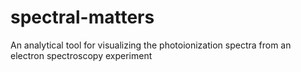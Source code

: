 # spectral-matters
An analytical tool for visualizing the photoionization spectra from an electron spectroscopy experiment

